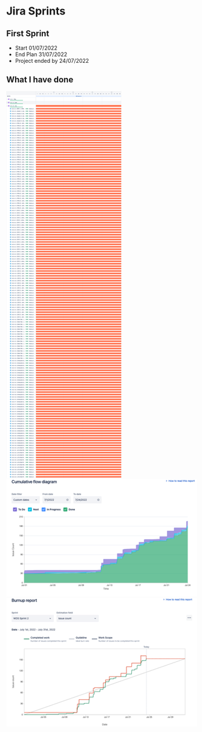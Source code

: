 

# Jira Sprints
## First Sprint
* Start 01/07/2022  
* End Plan 31/07/2022
* Project ended by 24/07/2022


## What I have done
![Begin Banner](fullSprint.png)
![Begin Banner](flow.png)
![Begin Banner](Burnup.png)

